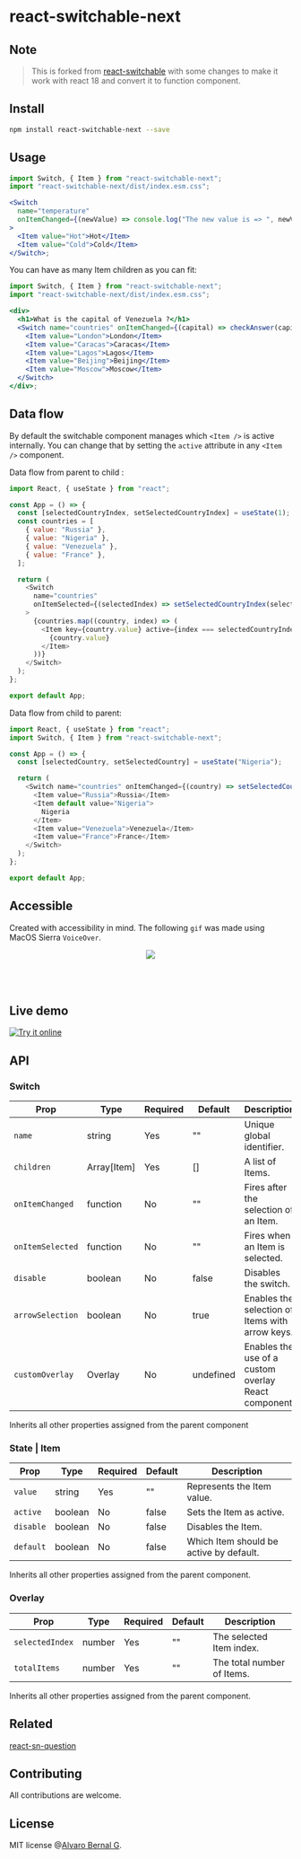 # react-switchable-next

## Note

> This is forked from [react-switchable](https://github.com/AlvaroBernalG/?react-switchable) with some changes to make it work with react 18 and convert it to function component.

## Install

```bash
npm install react-switchable-next --save
```

## Usage

```jsx
import Switch, { Item } from "react-switchable-next";
import "react-switchable-next/dist/index.esm.css";

<Switch
  name="temperature"
  onItemChanged={(newValue) => console.log("The new value is => ", newValue)}
>
  <Item value="Hot">Hot</Item>
  <Item value="Cold">Cold</Item>
</Switch>;
```

You can have as many Item children as you can fit:

```jsx
import Switch, { Item } from "react-switchable-next";
import "react-switchable-next/dist/index.esm.css";

<div>
  <h1>What is the capital of Venezuela ?</h1>
  <Switch name="countries" onItemChanged={(capital) => checkAnswer(capital)}>
    <Item value="London">London</Item>
    <Item value="Caracas">Caracas</Item>
    <Item value="Lagos">Lagos</Item>
    <Item value="Beijing">Beijing</Item>
    <Item value="Moscow">Moscow</Item>
  </Switch>
</div>;
```

## Data flow

By default the switchable component manages which `<Item />` is active internally. You can change that by setting the `active` attribute in any `<Item />` component.

Data flow from parent to child :

```js
import React, { useState } from "react";

const App = () => {
  const [selectedCountryIndex, setSelectedCountryIndex] = useState(1);
  const countries = [
    { value: "Russia" },
    { value: "Nigeria" },
    { value: "Venezuela" },
    { value: "France" },
  ];

  return (
    <Switch
      name="countries"
      onItemSelected={(selectedIndex) => setSelectedCountryIndex(selectedIndex)}
    >
      {countries.map((country, index) => (
        <Item key={country.value} active={index === selectedCountryIndex} value={country.value}>
          {country.value}
        </Item>
      ))}
    </Switch>
  );
};

export default App;
```

Data flow from child to parent:

```js
import React, { useState } from "react";
import Switch, { Item } from "react-switchable-next";

const App = () => {
  const [selectedCountry, setSelectedCountry] = useState("Nigeria");

  return (
    <Switch name="countries" onItemChanged={(country) => setSelectedCountry(country)}>
      <Item value="Russia">Russia</Item>
      <Item default value="Nigeria">
        Nigeria
      </Item>
      <Item value="Venezuela">Venezuela</Item>
      <Item value="France">France</Item>
    </Switch>
  );
};

export default App;
```

## Accessible

Created with accessibility in mind. The following `gif` was made using MacOS
Sierra `VoiceOver`.

<p align="center">
  <img src="https://lab.alvarobg.com/react-switchable/assets/accessible.gif"/>
  <br><br>
  <br><br>
</p>

## Live demo

[![Try it online](https://codesandbox.io/static/img/play-codesandbox.svg)](https://codesandbox.io/s/react-switchable-alvarobernalg-lp823)

## API

### Switch

| Prop             | Type        | Required | Default   | Description                                          |
| ---------------- | ----------- | -------- | --------- | ---------------------------------------------------- |
| `name`           | string      | Yes      | ""        | Unique global identifier.                            |
| `children`       | Array[Item] | Yes      | []        | A list of Items.                                     |
| `onItemChanged`  | function    | No       | ""        | Fires after the selection of an Item.                |
| `onItemSelected` | function    | No       | ""        | Fires when an Item is selected.                      |
| `disable`        | boolean     | No       | false     | Disables the switch.                                 |
| `arrowSelection` | boolean     | No       | true      | Enables the selection of Items with arrow keys.      |
| `customOverlay`  | Overlay     | No       | undefined | Enables the use of a custom overlay React component. |

Inherits all other properties assigned from the parent component

### State | Item

| Prop      | Type    | Required | Default | Description                             |
| --------- | ------- | -------- | ------- | --------------------------------------- |
| `value`   | string  | Yes      | ""      | Represents the Item value.              |
| `active`  | boolean | No       | false   | Sets the Item as active.                |
| `disable` | boolean | No       | false   | Disables the Item.                      |
| `default` | boolean | No       | false   | Which Item should be active by default. |

Inherits all other properties assigned from the parent component.

### Overlay

| Prop            | Type   | Required | Default | Description                |
| --------------- | ------ | -------- | ------- | -------------------------- |
| `selectedIndex` | number | Yes      | ""      | The selected Item index.   |
| `totalItems`    | number | Yes      | ""      | The total number of Items. |

Inherits all other properties assigned from the parent component.

## Related

[react-sn-question](https://github.com/AlvaroBernalG/react-sn-question)

## Contributing

All contributions are welcome.

## License

MIT license @[Alvaro Bernal G](https://alvarobg.com).
